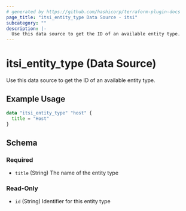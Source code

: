 ```yaml
---
# generated by https://github.com/hashicorp/terraform-plugin-docs
page_title: "itsi_entity_type Data Source - itsi"
subcategory: ""
description: |-
  Use this data source to get the ID of an available entity type.
---
```


# itsi_entity_type (Data Source)

Use this data source to get the ID of an available entity type.

## Example Usage

```terraform
data "itsi_entity_type" "host" {
  title = "Host"
}
```

<!-- schema generated by tfplugindocs -->
## Schema

### Required

- `title` (String) The name of the entity type

### Read-Only

- `id` (String) Identifier for this entity type


